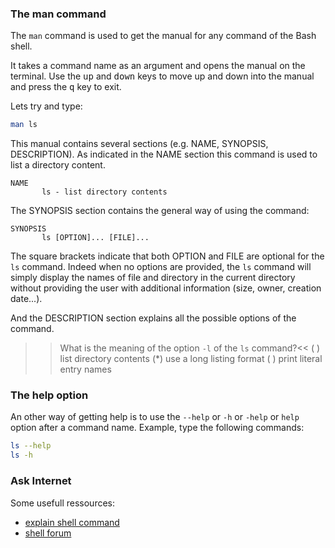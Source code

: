 
### The man command
The `man` command is used to get the manual for any command of the Bash shell.

It takes a command name as an argument and opens the manual on the terminal. 
Use the <kbd>up</kbd> and <kbd>down</kbd> keys to move up and down into the manual and press the <kbd>q</kbd> key to exit.

Lets try and type:

```bash
man ls
```

This manual contains several sections (e.g. NAME, SYNOPSIS, DESCRIPTION). 
As indicated in the NAME section this command is used to list a directory content. 

```
NAME
       ls - list directory contents
```

The SYNOPSIS section contains the general way of using the command:

```
SYNOPSIS
       ls [OPTION]... [FILE]...
```

The square brackets indicate that both OPTION and FILE are optional for the `ls` command. 
Indeed when no options are provided, the `ls` command will simply display the names of file and directory in the current directory without providing the user with additional information (size, owner, creation date...). 

And the DESCRIPTION section explains all the possible options of the command.

>>What is the meaning of the option `-l` of the `ls` command?<<
( ) list directory contents
(*) use a long listing format
( ) print literal entry names


### The help option
An other way of getting help is to use the `--help` or `-h` or `-help` or `help` option after a command name.
Example, type the following commands:

```bash
ls --help
ls -h
```

### Ask Internet
Some usefull ressources:
- [explain shell command](https://https://explainshell.com)
- [shell forum](https://stackoverflow.com)


